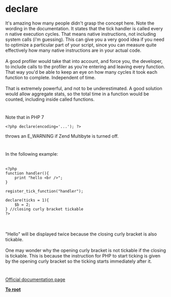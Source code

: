 # declare



It&apos;s amazing how many people didn&apos;t grasp the concept here. Note the wording in the documentation. It states that the tick handler is called every n native execution cycles. That means native instructions, not including system calls (i&apos;m guessing). This can give you a very good idea if you need to optimize a particular part of your script, since you can measure quite effectively how many native instructions are in your actual code.<br><br>A good profiler would take that into account, and force you, the developer, to include calls to the profiler as you&apos;re entering and leaving every function. That way you&apos;d be able to keep an eye on how many cycles it took each function to complete. Independent of time.<br><br>That is extremely powerful, and not to be underestimated. A good solution would allow aggregate stats, so the total time in a function would be counted, including inside called functions.  

#

Note that in PHP 7 

```
<?php declare(encoding='...'); ?>
```
 throws an E_WARNING if Zend Multibyte is turned off.  

#

In the following example:<br><br>

```
<?php
function handler(){
    print "hello <br />";
}

register_tick_function("handler");

declare(ticks = 1){
    $b = 2;
} //closing curly bracket tickable
?>
```
<br><br>"Hello" will be displayed twice because the closing curly bracket is also tickable. <br><br>One may wonder why the opening curly bracket is not tickable if the closing is tickable. This is because the instruction for PHP to start ticking is given by the opening curly bracket so the ticking starts immediately after it.  

#

[Official documentation page](https://www.php.net/manual/en/control-structures.declare.php)

**[To root](/README.md)**